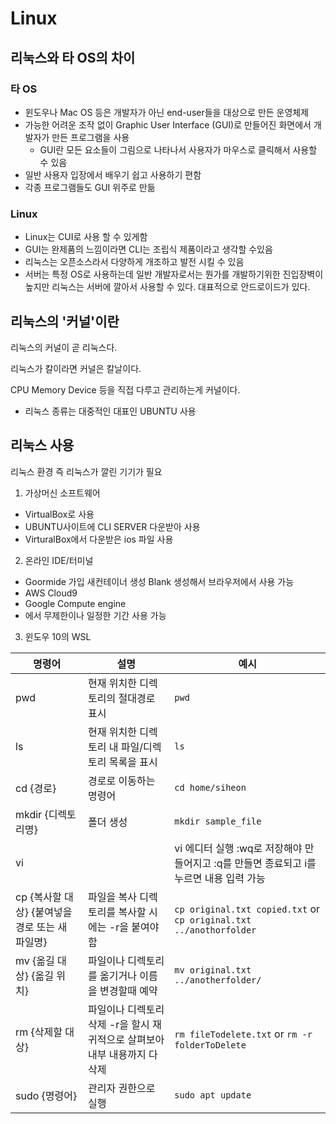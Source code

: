 # Linux
## 리눅스와 타 OS의 차이
### 타 OS
- 윈도우나 Mac OS 등은 개발자가 아닌 end-user들을 대상으로 만든 운영체제
- 가능한 어려운 조작 없이 Graphic User Interface (GUI)로 만들어진 화면에서 개발자가 만든 프로그램을 사용
  - GUI란 모든 요소들이 그림으로 나타나서 사용자가 마우스로 클릭해서 사용할 수 있음
- 일반 사용자 입장에서 배우기 쉽고 사용하기 편함
- 각종 프로그램들도 GUI 위주로 만듦
### Linux
- Linux는 CUI로 사용 할 수 있게함
- GUI는 완제품의 느낌이라면 CLI는 조립식 제품이라고 생각할 수있음
- 리눅스는 오픈소스라서 다양하게 개조하고 발전 시킬 수 있음
- 서버는 특정 OS로 사용하는데 일반 개발자로서는 뭔가를 개발하기위한 진입장벽이 높지만 리눅스는 서버에 깔아서 사용할 수 있다. 대표적으로 안드로이드가 있다.

## 리눅스의 '커널'이란
리눅스의 커널이 곧 리눅스다.

리눅스가 칼이라면 커널은 칼날이다.

CPU Memory Device 등을 직접 다루고 관리하는게 커널이다.

- 리눅스 종류는 대중적인 대표인 UBUNTU 사용

## 리눅스 사용
리눅스 환경 즉 리눅스가 깔린 기기가 필요
1. 가상머신 소프트웨어
  - VirtualBox로 사용
  - UBUNTU사이트에 CLI SERVER 다운받아 사용
  - VirturalBox에서 다운받은 ios 파일 사용
2. 온라인 IDE/터미널
  - Goormide 가입 새컨테이너 생성 Blank 생성해서 브라우저에서 사용 가능
  - AWS Cloud9
  - Google Compute engine
  - 에서 무제한이나 일정한 기간 사용 가능
3. 윈도우 10의 WSL

|명령어|설명|예시|
|------|----------------------------|--------------|
|pwd|현재 위치한 디렉토리의 절대경로 표시|```pwd```|
|ls|현재 위치한 디렉토리 내 파일/디렉토리 목록을 표시|```ls```|
|cd {경로}|경로로 이동하는 명령어|```cd home/siheon```|
|mkdir {디렉토리명}|폴더 생성|```mkdir sample_file```|
|vi||vi 에디터 실행 :wq로 저장해야 만들어지고 :q를 만들면 종료되고 i를 누르면 내용 입력 가능|```vi sample.txt```|
|cp {복사할 대상} {붙여넣을 경로 또는 새 파일명}|파일을 복사 디렉토리를 복사할 시에는 -r을 붙여야함|```cp original.txt copied.txt``` or ```cp original.txt ../anothorfolder```|
|mv {옮길 대상} {옮길 위치}|파일이나 디렉토리를 옮기거나 이름을 변경할때 예약|```mv original.txt ../anotherfolder/```|
|rm {삭제할 대상}|파일이나 디렉토리 삭제 -r을 할시 재귀적으로 살펴보아 내부 내용까지 다 삭제|```rm fileTodelete.txt``` or ```rm -r folderToDelete```|
|sudo {명령어}|관리자 권한으로 실행|```sudo apt update```|

